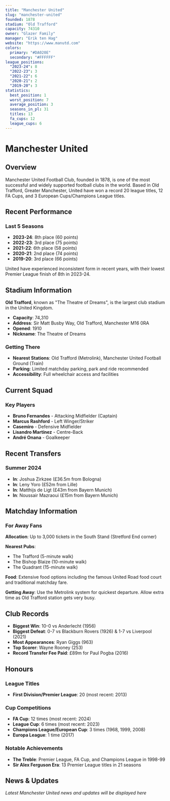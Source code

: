 ```yaml
---
title: "Manchester United"
slug: "manchester-united"
founded: 1878
stadium: "Old Trafford"
capacity: 74310
owner: "Glazer Family"
manager: "Erik ten Hag"
website: "https://www.manutd.com"
colors:
  primary: "#DA020E"
  secondary: "#FFFFFF"
league_positions:
  "2023-24": 8
  "2022-23": 3
  "2021-22": 6
  "2020-21": 2
  "2019-20": 3
statistics:
  best_position: 1
  worst_position: 7
  average_position: 3
  seasons_in_pl: 31
  titles: 13
  fa_cups: 12
  league_cups: 6
---
```


# Manchester United

## Overview

Manchester United Football Club, founded in 1878, is one of the most successful and widely supported football clubs in the world. Based in Old Trafford, Greater Manchester, United have won a record 20 league titles, 12 FA Cups, and 3 European Cups/Champions League titles.

## Recent Performance

### Last 5 Seasons
- **2023-24**: 8th place (60 points)
- **2022-23**: 3rd place (75 points)
- **2021-22**: 6th place (58 points)
- **2020-21**: 2nd place (74 points)
- **2019-20**: 3rd place (66 points)

United have experienced inconsistent form in recent years, with their lowest Premier League finish of 8th in 2023-24.

## Stadium Information

**Old Trafford**, known as "The Theatre of Dreams", is the largest club stadium in the United Kingdom.

- **Capacity**: 74,310
- **Address**: Sir Matt Busby Way, Old Trafford, Manchester M16 0RA
- **Opened**: 1910
- **Nickname**: The Theatre of Dreams

### Getting There
- **Nearest Stations**: Old Trafford (Metrolink), Manchester United Football Ground (Train)
- **Parking**: Limited matchday parking, park and ride recommended
- **Accessibility**: Full wheelchair access and facilities

## Current Squad

### Key Players
- **Bruno Fernandes** - Attacking Midfielder (Captain)
- **Marcus Rashford** - Left Winger/Striker
- **Casemiro** - Defensive Midfielder
- **Lisandro Martínez** - Centre-Back
- **André Onana** - Goalkeeper

## Recent Transfers

### Summer 2024
- **In**: Joshua Zirkzee (£36.5m from Bologna)
- **In**: Leny Yoro (£52m from Lille)
- **In**: Matthijs de Ligt (£43m from Bayern Munich)
- **In**: Noussair Mazraoui (£15m from Bayern Munich)

## Matchday Information

### For Away Fans

**Allocation**: Up to 3,000 tickets in the South Stand (Stretford End corner)

**Nearest Pubs**:
- The Trafford (5-minute walk)
- The Bishop Blaize (10-minute walk)
- The Quadrant (15-minute walk)

**Food**: Extensive food options including the famous United Road food court and traditional matchday fare.

**Getting Away**: Use the Metrolink system for quickest departure. Allow extra time as Old Trafford station gets very busy.

## Club Records

- **Biggest Win**: 10-0 vs Anderlecht (1956)
- **Biggest Defeat**: 0-7 vs Blackburn Rovers (1926) & 1-7 vs Liverpool (2021)
- **Most Appearances**: Ryan Giggs (963)
- **Top Scorer**: Wayne Rooney (253)
- **Record Transfer Fee Paid**: £89m for Paul Pogba (2016)

## Honours

### League Titles
- **First Division/Premier League**: 20 (most recent: 2013)

### Cup Competitions
- **FA Cup**: 12 times (most recent: 2024)
- **League Cup**: 6 times (most recent: 2023)
- **Champions League/European Cup**: 3 times (1968, 1999, 2008)
- **Europa League**: 1 time (2017)

### Notable Achievements
- **The Treble**: Premier League, FA Cup, and Champions League in 1998-99
- **Sir Alex Ferguson Era**: 13 Premier League titles in 21 seasons

## News & Updates

*Latest Manchester United news and updates will be displayed here*